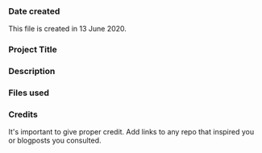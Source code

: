 ### Date created
This file is created in 13 June 2020.

### Project Title


### Description


### Files used


### Credits
It's important to give proper credit. Add links to any repo that inspired you or blogposts you consulted.

